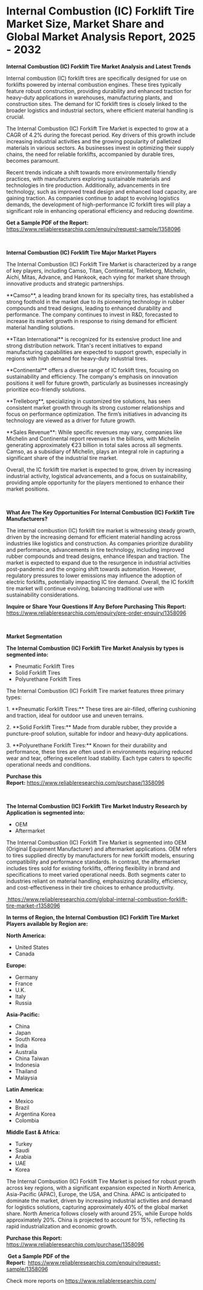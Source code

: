 <p><h1>Internal Combustion (IC) Forklift Tire Market Size, Market Share and Global Market Analysis Report, 2025 - 2032</h1></p><p><strong>Internal Combustion (IC) Forklift Tire Market Analysis and Latest Trends</strong></p>
<p><p>Internal combustion (IC) forklift tires are specifically designed for use on forklifts powered by internal combustion engines. These tires typically feature robust construction, providing durability and enhanced traction for heavy-duty applications in warehouses, manufacturing plants, and construction sites. The demand for IC forklift tires is closely linked to the broader logistics and industrial sectors, where efficient material handling is crucial.</p><p>The Internal Combustion (IC) Forklift Tire Market is expected to grow at a CAGR of 4.2% during the forecast period. Key drivers of this growth include increasing industrial activities and the growing popularity of palletized materials in various sectors. As businesses invest in optimizing their supply chains, the need for reliable forklifts, accompanied by durable tires, becomes paramount. </p><p>Recent trends indicate a shift towards more environmentally friendly practices, with manufacturers exploring sustainable materials and technologies in tire production. Additionally, advancements in tire technology, such as improved tread design and enhanced load capacity, are gaining traction. As companies continue to adapt to evolving logistics demands, the development of high-performance IC forklift tires will play a significant role in enhancing operational efficiency and reducing downtime.</p></p>
<p><strong>Get a Sample PDF of the Report:&nbsp;</strong> <a href="https://www.reliableresearchiq.com/enquiry/request-sample/1358096?utm_campaign=2735&utm_medium=2&utm_source=Github&utm_content=ia&utm_term=30032025&utm_id=internal-combustion-ic-forklift-tire">https://www.reliableresearchiq.com/enquiry/request-sample/1358096</a></p>
<p>&nbsp;</p>
<p><strong>Internal Combustion (IC) Forklift Tire Major Market Players</strong></p>
<p><p>The Internal Combustion (IC) Forklift Tire Market is characterized by a range of key players, including Camso, Titan, Continental, Trelleborg, Michelin, Aichi, Mitas, Advance, and Hankook, each vying for market share through innovative products and strategic partnerships.</p><p>**Camso**, a leading brand known for its specialty tires, has established a strong foothold in the market due to its pioneering technology in rubber compounds and tread designs, leading to enhanced durability and performance. The company continues to invest in R&D, forecasted to increase its market growth in response to rising demand for efficient material handling solutions.</p><p>**Titan International** is recognized for its extensive product line and strong distribution network. Titan's recent initiatives to expand manufacturing capabilities are expected to support growth, especially in regions with high demand for heavy-duty industrial tires.</p><p>**Continental** offers a diverse range of IC forklift tires, focusing on sustainability and efficiency. The company's emphasis on innovation positions it well for future growth, particularly as businesses increasingly prioritize eco-friendly solutions.</p><p>**Trelleborg**, specializing in customized tire solutions, has seen consistent market growth through its strong customer relationships and focus on performance optimization. The firm’s initiatives in advancing its technology are viewed as a driver for future growth.</p><p>**Sales Revenue**: While specific revenues may vary, companies like Michelin and Continental report revenues in the billions, with Michelin generating approximately €23 billion in total sales across all segments. Camso, as a subsidiary of Michelin, plays an integral role in capturing a significant share of the industrial tire market.</p><p>Overall, the IC forklift tire market is expected to grow, driven by increasing industrial activity, logistical advancements, and a focus on sustainability, providing ample opportunity for the players mentioned to enhance their market positions.</p></p>
<p>&nbsp;</p>
<p><strong>What Are The Key Opportunities For Internal Combustion (IC) Forklift Tire Manufacturers?</strong></p>
<p><p>The internal combustion (IC) forklift tire market is witnessing steady growth, driven by the increasing demand for efficient material handling across industries like logistics and construction. As companies prioritize durability and performance, advancements in tire technology, including improved rubber compounds and tread designs, enhance lifespan and traction. The market is expected to expand due to the resurgence in industrial activities post-pandemic and the ongoing shift towards automation. However, regulatory pressures to lower emissions may influence the adoption of electric forklifts, potentially impacting IC tire demand. Overall, the IC forklift tire market will continue evolving, balancing traditional use with sustainability considerations.</p></p>
<p><strong>Inquire or Share Your Questions If Any Before Purchasing This Report:</strong> <a href="https://www.reliableresearchiq.com/enquiry/pre-order-enquiry/1358096?utm_campaign=2735&utm_medium=2&utm_source=Github&utm_content=ia&utm_term=30032025&utm_id=internal-combustion-ic-forklift-tire">https://www.reliableresearchiq.com/enquiry/pre-order-enquiry/1358096</a></p>
<p>&nbsp;</p>
<p><strong>Market Segmentation</strong></p>
<p><strong>The Internal Combustion (IC) Forklift Tire Market Analysis by types is segmented into:</strong></p>
<p><ul><li>Pneumatic Forklift Tires</li><li>Solid Forklift Tires</li><li>Polyurethane Forklift Tires</li></ul></p>
<p><p>The Internal Combustion (IC) Forklift Tire market features three primary types: </p><p>1. **Pneumatic Forklift Tires:** These tires are air-filled, offering cushioning and traction, ideal for outdoor use and uneven terrains.</p><p> </p><p>2. **Solid Forklift Tires:** Made from durable rubber, they provide a puncture-proof solution, suitable for indoor and heavy-duty applications.</p><p>3. **Polyurethane Forklift Tires:** Known for their durability and performance, these tires are often used in environments requiring reduced wear and tear, offering excellent load stability. Each type caters to specific operational needs and conditions.</p></p>
<p><strong>Purchase this Report:&nbsp;</strong><a href="https://www.reliableresearchiq.com/purchase/1358096?utm_campaign=2735&utm_medium=2&utm_source=Github&utm_content=ia&utm_term=30032025&utm_id=internal-combustion-ic-forklift-tire">https://www.reliableresearchiq.com/purchase/1358096</a></p>
<p>&nbsp;</p>
<p><strong>The Internal Combustion (IC) Forklift Tire Market Industry Research by Application is segmented into:</strong></p>
<p><ul><li>OEM</li><li>Aftermarket</li></ul></p>
<p><p>The Internal Combustion (IC) Forklift Tire Market is segmented into OEM (Original Equipment Manufacturer) and aftermarket applications. OEM refers to tires supplied directly by manufacturers for new forklift models, ensuring compatibility and performance standards. In contrast, the aftermarket includes tires sold for existing forklifts, offering flexibility in brand and specifications to meet varied operational needs. Both segments cater to industries reliant on material handling, emphasizing durability, efficiency, and cost-effectiveness in their tire choices to enhance productivity.</p></p>
<p><a href="https://www.reliableresearchiq.com/global-internal-combustion-forklift-tire-market-r1358096?utm_campaign=2735&utm_medium=2&utm_source=Github&utm_content=ia&utm_term=30032025&utm_id=internal-combustion-ic-forklift-tire">&nbsp;https://www.reliableresearchiq.com/global-internal-combustion-forklift-tire-market-r1358096</a></p>
<p><strong>In terms of Region, the Internal Combustion (IC) Forklift Tire Market Players available by Region are:</strong></p>
<p>
    <p> <strong> North America: </strong>
        <ul>
            <li>United States</li>
            <li>Canada</li>
        </ul>
        </p> 
    <p> <strong> Europe: </strong>
        <ul>
            <li>Germany</li>
            <li>France</li>
            <li>U.K.</li>
            <li>Italy</li>
            <li>Russia</li>
        </ul>
        </p> 
    <p> <strong> Asia-Pacific: </strong>
        <ul>
            <li>China</li>
            <li>Japan</li>
            <li>South Korea</li>
            <li>India</li>
            <li>Australia</li>
            <li>China Taiwan</li>
            <li>Indonesia</li>
            <li>Thailand</li>
            <li>Malaysia</li>
        </ul>
        </p> 
    <p> <strong> Latin America: </strong>
        <ul>
            <li>Mexico</li>
            <li>Brazil</li>
            <li>Argentina Korea</li>
            <li>Colombia</li>
        </ul>
        </p> 
    <p> <strong> Middle East & Africa: </strong>
        <ul>
            <li>Turkey</li>
            <li>Saudi</li>
            <li>Arabia</li>
            <li>UAE</li>
            <li>Korea</li>
        </ul>
    </p>
    </p>
<p><p>The Internal Combustion (IC) Forklift Tire Market is poised for robust growth across key regions, with a significant expansion expected in North America, Asia-Pacific (APAC), Europe, the USA, and China. APAC is anticipated to dominate the market, driven by increasing industrial activities and demand for logistics solutions, capturing approximately 40% of the global market share. North America follows closely with around 25%, while Europe holds approximately 20%. China is projected to account for 15%, reflecting its rapid industrialization and economic growth.</p></p>
<p><strong>Purchase this Report: </strong><a href="https://www.reliableresearchiq.com/purchase/1358096?utm_campaign=2735&utm_medium=2&utm_source=Github&utm_content=ia&utm_term=30032025&utm_id=internal-combustion-ic-forklift-tire">https://www.reliableresearchiq.com/purchase/1358096</a></p>
<p>&nbsp;<strong>Get a Sample PDF of the Report:&nbsp;&nbsp;</strong><a href="https://www.reliableresearchiq.com/enquiry/request-sample/1358096?utm_campaign=2735&utm_medium=2&utm_source=Github&utm_content=ia&utm_term=30032025&utm_id=internal-combustion-ic-forklift-tire">https://www.reliableresearchiq.com/enquiry/request-sample/1358096</a></p>
<p><strong></strong></p>
<p>Check more reports on <a href="https://www.reliableresearchiq.com/?utm_campaign=2735&utm_medium=2&utm_source=Github&utm_content=ia&utm_term=30032025&utm_id=internal-combustion-ic-forklift-tire">https://www.reliableresearchiq.com/</a></p>